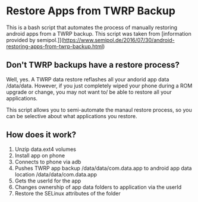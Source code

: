# Restore Apps from TWRP Backup

This is a bash script that automates the process of manually restoring android apps from a TWRP backup.
This script was taken from [information provided by semipol.]](https://www.semipol.de/2016/07/30/android-restoring-apps-from-twrp-backup.html)

## Don't TWRP backups have a restore process?

Well, yes. A TWRP data restore reflashes all your andorid app data /data/data. However, if you just completely wiped your phone during a ROM upgrade or change, you may not want to/ be able to restore all your applications.

This script allows you to semi-automate the manaul restore process, so you can be selective about what applications you restore.

## How does it work?

1. Unzip data.ext4 volumes
2. Install app on phone
3. Connects to phone via adb
4. Pushes TWRP app backup /data/data/com.data.app to android app data location /data/data/com.data.app
5. Gets the userId for the app
6. Changes ownership of app data folders to application via the userId
7. Restore the SELinux attributes of the folder